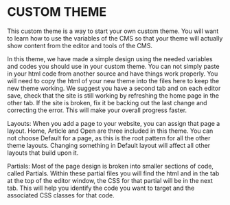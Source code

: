 # CUSTOM THEME

This custom theme is a way to start your own custom theme. 
You will want to learn how to use the variables of the CMS so that your
theme will actually show content from the editor and tools of the CMS.

In this theme, we have made a simple design using the needed variables
and codes you should use in your custom theme. You can not simply paste
in your html code from another source and have things work properly. You
will need to copy the html of your new theme into the files here to keep
the new theme working. We suggest you have a second tab and on each editor
save, check that the site is still working by refreshing the home page in
the other tab. If the site is broken, fix it be backing out the last change
and correcting the error. This will make your overall progress faster.

Layouts:
When you add a page to your website, you can assign that page a layout.
Home, Article and Open are three included in this theme. You can not choose
Default for a page, as this is the root pattern for all the other theme
layouts. Changing something in Default layout will affect all other layouts
that build upon it.

Partials:
Most of the page design is broken into smaller sections of code, called Partials.
Within these partial files you will find the html and in the tab at the top of
the editor window, the CSS for that partial will be in the next tab. This will
help you identify the code you want to target and the associated CSS classes for
that code.
